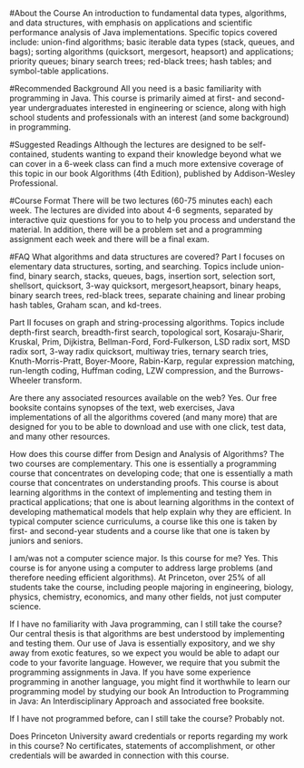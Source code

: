 #About the Course
An introduction to fundamental data types, algorithms, and data structures, with emphasis on applications and scientific performance analysis of Java implementations. Specific topics covered include: union-find algorithms; basic iterable data types (stack, queues, and bags); sorting algorithms (quicksort, mergesort, heapsort) and applications; priority queues; binary search trees; red-black trees; hash tables; and symbol-table applications.

#Recommended Background
All you need is a basic familiarity with programming in Java. This course is primarily aimed at first- and second-year undergraduates interested in engineering or science, along with high school students and professionals with an interest (and some background) in programming.

#Suggested Readings
Although the lectures are designed to be self-contained, students wanting to expand their knowledge beyond what we can cover in a 6-week class can find a much more extensive coverage of this topic in our book Algorithms (4th Edition), published by Addison-Wesley Professional.

#Course Format
There will be two lectures (60-75 minutes each) each week. The lectures are divided into about 4-6 segments, separated by interactive quiz questions for you to to help you process and understand the material. In addition, there will be a problem set and a programming assignment each week and there will be a final exam.

#FAQ
What algorithms and data structures are covered?
Part I focuses on elementary data structures, sorting, and searching. Topics include union-find, binary search, stacks, queues, bags, insertion sort, selection sort, shellsort, quicksort, 3-way quicksort, mergesort,heapsort, binary heaps, binary search trees, red-black trees, separate chaining and linear probing hash tables, Graham scan, and kd-trees.

Part II focuses on graph and string-processing algorithms. Topics include depth-first search, breadth-first search, topological sort, Kosaraju-Sharir, Kruskal, Prim, Dijkistra, Bellman-Ford, Ford-Fulkerson, LSD radix sort, MSD radix sort, 3-way radix quicksort, multiway tries, ternary search tries, Knuth-Morris-Pratt, Boyer-Moore, Rabin-Karp, regular expression matching, run-length coding, Huffman coding, LZW compression, and the Burrows-Wheeler transform.

Are there any associated resources available on the web?
Yes. Our free booksite contains synopses of the text, web exercises, Java implementations of all the algorithms covered (and many more) that are designed for you to be able to download and use with one click, test data, and many other resources.

How does this course differ from Design and Analysis of Algorithms?
The two courses are complementary. This one is essentially a programming course that concentrates on developing code; that one is essentially a math course that concentrates on understanding proofs. This course is about learning algorithms in the context of implementing and testing them in practical applications; that one is about learning algorithms in the context of developing mathematical models that help explain why they are efficient. In typical computer science curriculums, a course like this one is taken by first- and second-year students and a course like that one is taken by juniors and seniors.

I am/was not a computer science major. Is this course for me?
Yes. This course is for anyone using a computer to address large problems (and therefore needing efficient algorithms). At Princeton, over 25% of all students take the course, including people majoring in engineering, biology, physics, chemistry, economics, and many other fields, not just computer science.

If I have no familiarity with Java programming, can I still take the course?
Our central thesis is that algorithms are best understood by implementing and testing them. Our use of Java is essentially expository, and we shy away from exotic features, so we expect you would be able to adapt our code to your favorite language. However, we require that you submit the programming assignments in Java. If you have some experience programming in another language, you might find it worthwhile to learn our programming model by studying our book An Introduction to Programming in Java: An Interdisciplinary Approach and associated free booksite.

If I have not programmed before, can I still take the course?
Probably not.

Does Princeton University award credentials or reports regarding my work in this course?
No certificates, statements of accomplishment, or other credentials will be awarded in connection with this course.
